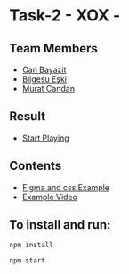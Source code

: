 # Task-2 - XOX -

## Team Members
- [Can Bayazit](https://github.com/canbayazit)
- [Bilgesu Eşki](https://github.com/bilgesueski)
- [Murat Candan](https://github.com/muratcandan)

## Result
- [Start Playing](https://cbm-tictocto.netlify.app/)

## Contents

- [Figma and css Example](https://www.figma.com/file/9WxsY4qgl7Elca9cv9Y5z6/Untitled?node-id=0%3A1)
- [Example Video](https://www.loom.com/share/f6db31129ce64027b011a872dd91b867)




## To install and run:

```
npm install
```

```
npm start
```
